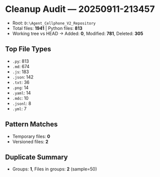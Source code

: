 # Cleanup Audit — 20250911-213457
- Root: `D:\Agent_Cellphone_V2_Repository`
- Total files: **1941**  |  Python files: **813**
- Working tree vs HEAD → Added: **0**, Modified: **781**, Deleted: **305**

## Top File Types
- `.py`: 813
- `.md`: 674
- `.js`: 183
- `.json`: 142
- `.txt`: 36
- `.png`: 14
- `.yaml`: 14
- `.mdc`: 10
- `.jsonl`: 8
- `.yml`: 7

## Pattern Matches
- Temporary files: **0**
- Versioned files: **2**

## Duplicate Summary
- Groups: **1**, Files in groups: **2** (sample=50)
